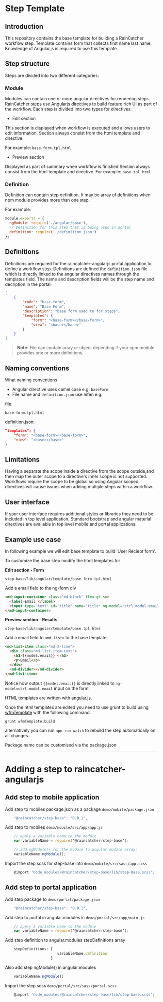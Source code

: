 # Step Template

## Introduction 
This repository contains the base template for building a RainCatcher workflow step. 
Template contains form that collects first name last name. Knowledge of Angular.js is required to use this template.

## Step structure

Steps are divided into two different categories:

### Module

Modules can contain one or more angular directives for rendering steps.
RainCatcher steps use Angularjs directives to build feature rich UI as part of the workflow.
Each step is divided into two types for directives:

- Edit section

This section is displayed when workflow is executed and allows users to edit information, 
Section always consist from the html template and directive.

For example: `base-form.tpl.html`

- Preview section

Displayed as part of summary when workflow is finished
Section always consist from the html template and directive.
For example: `base.tpl.html`

### Definition

Definition can contain step definition.
It may be array of definitions when npm module provides more than one step.

For example:

```javascript 
module.exports = {
  ngModule: require('./angular/base'),
  // Definition for this step that is being used in portal
  definition: require('./definition.json')
};
```

## Definitions

Definitions are required for the raincatcher-angularjs portal application to define a workflow step. Definitions are defined the `definition.json` file which is directly linked to the angular directives names through the templates field. The name and description fields will be the step name and decription in the portal·

```json
[
    {
        "code": "base-form",
        "name": "Base Form",
        "description": "base form used to for steps",
        "templates": {
            "form": "<base-form></base-form>",
            "view": "<base></base>"
        }
    }
]
```

> **Note:** File can contain array or object depending if your npm module provides one or more definitions. 

## Naming conventions

What naming conventions 
- Angular directive uses camel case e.g. `baseForm` 
- File name and `definition.json` use hifen e.g. 

file: 
    
    base-form.tpl.html

definition.json:
```json
"templates": {
    "form": "<base-form></base-form>",
    "view": "<base></base>"
}
```


## Limitations

Having a separate the scope inside a directive from the scope outside,and then map the outer scope to a directive's inner scope is not supported. Workflows require the scope to be global so using Angular scoped directives will cause issues when adding multiple steps within a workflow.

## User interface

If your user interface requires additional styles or libraries they need to be included in top level application.
Standard bootstrap and angular material directives are available in top level mobile and portal applications.

## Example use case 

In following example we will edit base template to build 'User Reciept form'.

To customize the base step modify the html templates for 

**Edit section - Form**
    
    step-base/lib/angular/template/base-form.tpl.html

Add a email field to the ng-form div

```html
<md-input-container class="md-block" flex-gt-sm>
  <label>Email </label>
  <input type="text" id="title" name="title" ng-model="ctrl.model.email" required>
</md-input-container>
```    

**Preview section - Results**  
    
    step-base/lib/angular/template/base.tpl.html

Add a email field to `<md-list>` to the base template

```html
<md-list-item class="md-2-line">
  <div class="md-list-item-text">
    <h3>{{model.email}} </h3>
    <p>Email</p>
  </div>
  <md-divider></md-divider>
</md-list-item>
```
Notice how output `{{model.email}}` is directly linked to `ng-model=ctrl.model.email` input on the form.

HTML templates are written with [angular.js](https://angularjs.org/).

Once the html templates are edited you need to use grunt to build using [wfmTemplate](https://www.npmjs.com/package/fh-wfm-template-build) with the following command. 

    grunt wfmTemplate:build

alternatively you can run `npm run watch` to rebuild the step automatically on all changes.

Package name can be customised via the package.json

---

# Adding a step to raincatcher-angularjs 

## Add step to mobile application
Add step to mobiles package.json as a package `demo/mobile/package.json`
```javascript 
    "@raincatcher/step-base": "0.0.1",
```
Add step to mobiles `demo/mobile/src/app/app.js`
```javascript
    // apply a variable name to the module
    var variableName = require(‘@raincatcher/step-base’);

    // add ngModule() for the module to angular.module array;
    variableName.ngModule();
```
Import the step scss for step-base into `demo/mobile/src/sass/app.scss`
```javascript    
    @import 'node_modules/@raincatcher/step-base/lib/step-base.scss';
```
## Add step to portal application

Add step package to `demo/portal/package.json`  
```javascript
    "@raincatcher/step-base": "0.0.1",                
```
Add step to portal in angular.modules in `demo/portal/src/app/main.js`
```javascript
    // apply a variable name to the module
    var variableName = require(‘@raincatcher/step-base’);
```
Add step definition to angular.modules stepDefinitions array
```javascript
    stepDefinitions: [
                        variableName.definition 
                     ]
```

Also add step ngModule() in angular.modules
```javascript
    variableName.ngModule()
```

Import the step scss `demo/portal/src/sass/portal.scss`
```javascript
    @import 'node_modules/@raincatcher/step-base/lib/step-base.scss';
```















